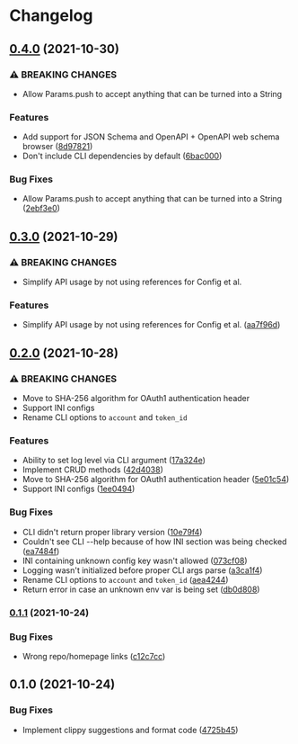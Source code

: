 # Changelog

## [0.4.0](https://www.github.com/jmagnusson/netsuite-rs/compare/v0.3.0...v0.4.0) (2021-10-30)


### ⚠ BREAKING CHANGES

* Allow Params.push to accept anything that can be turned into a String

### Features

* Add support for JSON Schema and OpenAPI + OpenAPI web schema browser ([8d97821](https://www.github.com/jmagnusson/netsuite-rs/commit/8d978213f045e2a6ad19f102489f52c9f89eda69))
* Don't include CLI dependencies by default ([6bac000](https://www.github.com/jmagnusson/netsuite-rs/commit/6bac0009a78775a141b0ece4f07ac2dede54a298))


### Bug Fixes

* Allow Params.push to accept anything that can be turned into a String ([2ebf3e0](https://www.github.com/jmagnusson/netsuite-rs/commit/2ebf3e02801bd868dc2da27d70b58d34bd74e665))

## [0.3.0](https://www.github.com/jmagnusson/netsuite-rs/compare/v0.2.0...v0.3.0) (2021-10-29)


### ⚠ BREAKING CHANGES

* Simplify API usage by not using references for Config et al.

### Features

* Simplify API usage by not using references for Config et al. ([aa7f96d](https://www.github.com/jmagnusson/netsuite-rs/commit/aa7f96d079b65155becded72632da01b4b1d4dc3))

## [0.2.0](https://www.github.com/jmagnusson/netsuite-rs/compare/v0.1.1...v0.2.0) (2021-10-28)


### ⚠ BREAKING CHANGES

* Move to SHA-256 algorithm for OAuth1 authentication header
* Support INI configs
* Rename CLI options to `account` and `token_id`

### Features

* Ability to set log level via CLI argument ([17a324e](https://www.github.com/jmagnusson/netsuite-rs/commit/17a324e6b2bc7b2e6bf370cb5369507ad37d8a58))
* Implement CRUD methods ([42d4038](https://www.github.com/jmagnusson/netsuite-rs/commit/42d40385077bd3c91208dbfd5acc9a3caaf6b250))
* Move to SHA-256 algorithm for OAuth1 authentication header ([5e01c54](https://www.github.com/jmagnusson/netsuite-rs/commit/5e01c549c7297018468ebc9970ae0b909a57e141))
* Support INI configs ([1ee0494](https://www.github.com/jmagnusson/netsuite-rs/commit/1ee049413f2ebc70e5f785e2fc8448a1bd73047d))


### Bug Fixes

* CLI didn't return proper library version ([10e79f4](https://www.github.com/jmagnusson/netsuite-rs/commit/10e79f49be7b2d9fb7dee1569a59a727881b56df))
* Couldn't see CLI --help because of how INI section was being checked ([ea7484f](https://www.github.com/jmagnusson/netsuite-rs/commit/ea7484f54b4ed18632325dad0a4bf2f29ffdbb95))
* INI containing unknown config key wasn't allowed ([073cf08](https://www.github.com/jmagnusson/netsuite-rs/commit/073cf0822055403be68da5f9bb2891f70343824b))
* Logging wasn't initialized before proper CLI args parse ([a3ca1f4](https://www.github.com/jmagnusson/netsuite-rs/commit/a3ca1f46f0b4ff9eb790f6c3cc0a927472afffdd))
* Rename CLI options to `account` and `token_id` ([aea4244](https://www.github.com/jmagnusson/netsuite-rs/commit/aea42448a39c37f87abe26a3892cb5edd0729f4d))
* Return error in case an unknown env var is being set ([db0d808](https://www.github.com/jmagnusson/netsuite-rs/commit/db0d80843516d80f9e8295db6ecb5ad5845d338b))

### [0.1.1](https://www.github.com/jmagnusson/netsuite-rs/compare/v0.1.0...v0.1.1) (2021-10-24)


### Bug Fixes

* Wrong repo/homepage links ([c12c7cc](https://www.github.com/jmagnusson/netsuite-rs/commit/c12c7ccd81202d055d0c2bbb9eac49b7841bd1b9))

## 0.1.0 (2021-10-24)


### Bug Fixes

* Implement clippy suggestions and format code ([4725b45](https://www.github.com/jmagnusson/netsuite-rs/commit/4725b45c56751756a3ac982bfe99be112dae6b6d))
